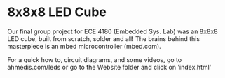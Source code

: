 8x8x8 LED Cube
=======

Our final group project for ECE 4180 (Embedded Sys. Lab) was an 8x8x8 LED cube, built from scratch, solder and all! The brains behind this masterpiece is an mbed microcontroller (mbed.com).

For a quick how to, circuit diagrams, and some videos, go to ahmedis.com/leds or go to the Website folder and click on 'index.html'

